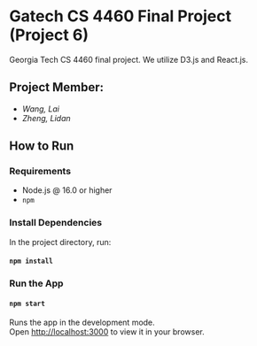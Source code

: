 # Gatech CS 4460 Final Project (Project 6)

Georgia Tech CS 4460 final project. We utilize D3.js and React.js.

## Project Member:

- *Wang, Lai*
- *Zheng, Lidan*

## How to Run

### Requirements
- Node.js @ 16.0 or higher
- `npm`

### Install Dependencies

In the project directory, run:

#### `npm install`

### Run the App

#### `npm start`

Runs the app in the development mode.\
Open [http://localhost:3000](http://localhost:3000) to view it in your browser.


